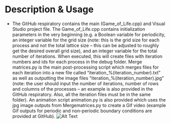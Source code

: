 
# Description & Usage
- The GitHub respiratory contains the main (Game_of_Life.cpp) and Visual Studio project file. The Game_of_Life.cpp contains initialization parameters in the very beginning (e.g. a Boolean variable for periodicity, an integer variable for the grid size (note: this is the grid size for each process and not the total lattice size – this can be adjusted to roughly get the desired overall grid size), and an integer variable for the total number of iterations. When executed, this will create files with iteration numbers and ids for each process in the debug folder. Merge matrices.py is the main post-processing script which merges files for each iteration into a new file called “iteration_%(iteration_number).txt” as well as outputting the image files “iteration_%(iteration_number).jpg” (note: the user should input the number of iterations, number of rows and columns of the processes – an example is also provided in the GitHub respiratory. Also, all the iteration files must be in the same folder). An animation script animation.py is also provided which uses the jpg image outputs from Mergematrices.py to create a Gif video (example Gif outputs for periodic and non-periodic boundary conditions are provided at GitHub).
![Alt Text](animation.gif)
